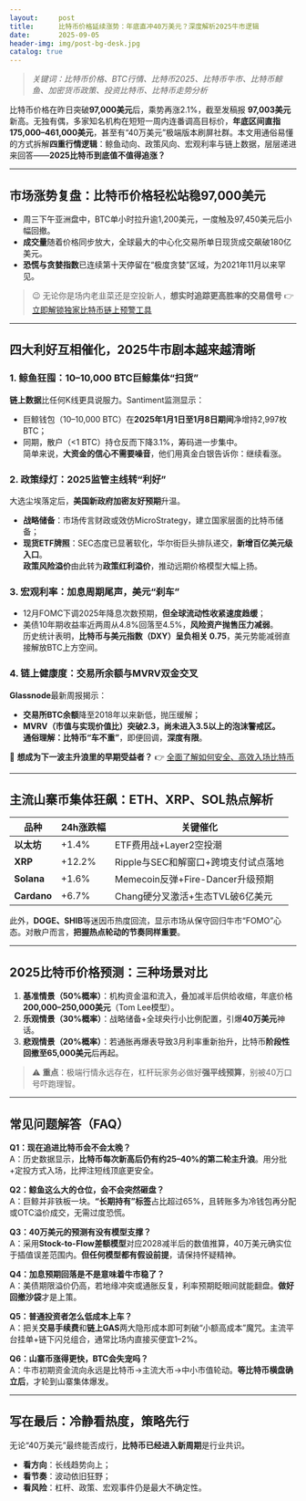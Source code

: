 ```yaml
---
layout:     post
title:      比特币价格延续涨势：年底直冲40万美元？深度解析2025牛市逻辑
date:       2025-09-05
header-img: img/post-bg-desk.jpg
catalog: true
---
```


> *关键词：比特币价格、BTC行情、比特币2025、比特币牛市、比特币鲸鱼、加密货币政策、投资比特币、比特币走势分析*

比特币价格在昨日突破**97,000美元**后，乘势再涨2.1%，截至发稿报 **97,003美元** 新高。无独有偶，多家知名机构在短短一周内连番调高目标价，**年底区间直指175,000–461,000美元**，甚至有“40万美元”极端版本刷屏社群。本文用通俗易懂的方式拆解**四重行情逻辑**：鲸鱼动向、政策风向、宏观利率与链上数据，层层递进来回答——**2025比特币到底值不值得追涨？**

---

## 市场涨势复盘：比特币价格轻松站稳97,000美元
- 周三下午亚洲盘中，BTC单小时拉升逾1,200美元，一度触及97,450美元后小幅回撤。  
- **成交量**随着价格同步放大，全球最大的中心化交易所单日现货成交飙破180亿美元。  
- **恐慌与贪婪指数**已连续第十天停留在“极度贪婪”区域，为2021年11月以来罕见。

> 😉 无论你是场内老韭菜还是空投新人，**想实时追踪更高胜率的交易信号** 👉 [立即解锁独家比特币链上预警工具](https://okxdog.com/)

---

## 四大利好互相催化，2025牛市剧本越来越清晰

### 1. 鲸鱼狂囤：10–10,000 BTC巨鲸集体“扫货”
**链上数据**比任何K线更具说服力。Santiment监测显示：  
- 巨鲸钱包（10–10,000 BTC）在**2025年1月1日至1月8日期间**净增持2,997枚BTC；  
- 同期，散户（<1 BTC）持仓反而下降3.1%，筹码进一步集中。  
简单来说，**大资金的信心不需要噪音**，他们用真金白银告诉你：继续看涨。

### 2. 政策绿灯：2025监管主线转“利好”
大选尘埃落定后，**美国新政府加密友好预期**升温。  
- **战略储备**：市场传言财政或效仿MicroStrategy，建立国家层面的比特币储备；  
- **现货ETF牌照**：SEC态度已显著软化，华尔街巨头排队递交，**新增百亿美元级入口**。  
**政策风险溢价**由此转为**政策红利溢价**，推动远期价格模型大幅上扬。

### 3. 宏观利率：加息周期尾声，美元“刹车”
- 12月FOMC下调2025年降息次数预期，**但全球流动性收紧速度趋缓**；  
- 美债10年期收益率近两周从4.8%回落至4.5%，**风险资产抛售压力减弱**。  
历史统计表明，**比特币与美元指数（DXY）呈负相关 0.75**，美元势能减弱直接解放BTC上方空间。

### 4. 链上健康度：交易所余额与MVRV双金交叉
**Glassnode**最新周报揭示：  
- **交易所BTC余额**降至2018年以来新低，抛压缓解；  
- **MVRV（市值与实现价值比）**突破2.3，尚未进入3.5以上的泡沫警戒区。  
通俗理解：比特币**“车不重”**，即便回调，**深度有限**。

👀 **想成为下一波主升浪里的早期受益者？** 👉 [全面了解如何安全、高效入场比特币](https://okxdog.com/)

---

## 主流山寨币集体狂飙：ETH、XRP、SOL热点解析
| 品种 | 24h涨跌幅 | 关键催化 |
|------|-----------|-----------|
| **以太坊** | +1.4% | ETF费用战+Layer2空投潮 |
| **XRP** | +12.2% | Ripple与SEC和解窗口+跨境支付试点落地 |
| **Solana** | +1.6% | Memecoin反弹+Fire-Dancer升级预期 |
| **Cardano** | +6.7% | Chang硬分叉激活+生态TVL破6亿美元 |

此外，**DOGE、SHIB**等迷因币热度回流，显示市场从保守回归牛市“FOMO”心态。对散户而言，**把握热点轮动的节奏同样重要**。

---

## 2025比特币价格预测：三种场景对比
1. **基准情景（50%概率）**：机构资金温和流入，叠加减半后供给收缩，年底价格**200,000–250,000美元**（Tom Lee模型）。  
2. **乐观情景（30%概率）**：战略储备+全球央行小比例配置，引爆**40万美元**神话。  
3. **悲观情景（20%概率）**：若通胀再爆表导致3月利率重新抬升，比特币**阶段性回撤至65,000美元**后再起。

> ⚠️ **重点**：极端行情永远存在，杠杆玩家务必做好**强平线预算**，别被40万口号吓跑理智。

---

## 常见问题解答（FAQ）

**Q1：现在追进比特币会不会太晚？**  
A：历史数据显示，**比特币每次新高后仍有约25–40%的第二轮主升浪**。用分批+定投方式入场，比押注短线顶底更安全。

**Q2：鲸鱼这么大的仓位，会不会突然砸盘？**  
A：巨鲸并非铁板一块。**“长期持有”标签**占比超过65%，且转账多为冷钱包再分配或OTC溢价成交，无需过度恐慌。

**Q3：40万美元的预测有没有模型支撑？**  
A：采用**Stock-to-Flow差额模型**对应2028减半后的数值推算，40万美元确实位于插值误差范围内。**但任何模型都有假设前提**，请保持怀疑精神。

**Q4：加息预期回落是不是意味着牛市稳了？**  
A：美债期限溢价仍高，若地缘冲突或通胀反复，利率预期眨眼间就能翻盘。**做好回撤沙袋**才是上策。

**Q5：普通投资者怎么低成本上车？**  
A：把关**交易手续费**和**链上GAS**两大隐形成本即可刺破“小额高成本”魔咒。主流平台挂单+链下闪兑组合，通常比场内直接买便宜1–2%。

**Q6：山寨币涨得更快，BTC会失宠吗？**  
A：牛市初期资金流向永远是比特币→主流大币→中小市值轮动。**等比特币横盘确立后**，才轮到山寨集体爆发。

---

## 写在最后：冷静看热度，策略先行
无论“40万美元”最终能否成行，**比特币已经进入新周期**是行业共识。  
- **看方向**：长线趋势向上；  
- **看节奏**：波动依旧狂野；  
- **看风险**：杠杆、政策、宏观事件仍是最大不确定性。